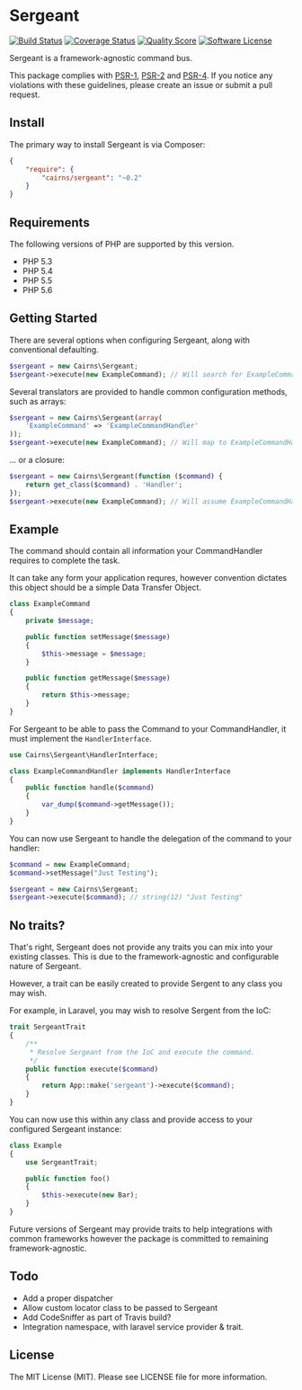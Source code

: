 # Sergeant

[![Build Status](https://img.shields.io/travis/acairns/sergeant/master.svg?style=flat)](https://travis-ci.org/acairns/sergeant)
[![Coverage Status](https://img.shields.io/coveralls/acairns/sergeant.svg?style=flat)](https://coveralls.io/r/acairns/sergeant)
[![Quality Score](https://img.shields.io/scrutinizer/g/acairns/sergeant.svg?style=flat)](https://scrutinizer-ci.com/g/acairns/sergeant/?branch=master)
[![Software License](https://img.shields.io/badge/license-MIT-brightgreen.svg?style=flat)](LICENSE)


Sergeant is a framework-agnostic command bus.

This package complies with [PSR-1], [PSR-2] and [PSR-4]. If you notice any violations with these guidelines, please
create an issue or submit a pull request.

[PSR-1]: https://github.com/php-fig/fig-standards/blob/master/accepted/PSR-1-basic-coding-standard.md
[PSR-2]: https://github.com/php-fig/fig-standards/blob/master/accepted/PSR-2-coding-style-guide.md
[PSR-4]: https://github.com/php-fig/fig-standards/blob/master/accepted/PSR-4-autoloader.md


## Install

The primary way to install Sergeant is via Composer:

``` json
{
    "require": {
        "cairns/sergeant": "~0.2"
    }
}
```


## Requirements

The following versions of PHP are supported by this version.

* PHP 5.3
* PHP 5.4
* PHP 5.5
* PHP 5.6


## Getting Started

There are several options when configuring Sergeant, along with conventional defaulting.

``` php
$sergeant = new Cairns\Sergeant;
$sergeant->execute(new ExampleCommand); // Will search for ExampleCommandHandler
```

Several translators are provided to handle common configuration methods, such as arrays:

``` php
$sergeant = new Cairns\Sergeant(array(
    'ExampleCommand' => 'ExampleCommandHandler'
));
$sergeant->execute(new ExampleCommand); // Will map to ExampleCommandHandler
```

... or a closure:

``` php
$sergeant = new Cairns\Sergeant(function ($command) {
    return get_class($command) . 'Handler';
});
$sergeant->execute(new ExampleCommand); // Will assume ExampleCommandHandler
```

## Example

The command should contain all information your CommandHandler requires to complete the task.

It can take any form your application requres, however convention dictates this object should be a simple Data Transfer
Object.

``` php
class ExampleCommand
{
    private $message;

    public function setMessage($message)
    {
        $this->message = $message;
    }

    public function getMessage($message)
    {
        return $this->message;
    }
}
```


For Sergeant to be able to pass the Command to your CommandHandler, it must implement the `HandlerInterface`.

``` php
use Cairns\Sergeant\HandlerInterface;

class ExampleCommandHandler implements HandlerInterface
{
    public function handle($command)
    {
        var_dump($command->getMessage());
    }
}
```

You can now use Sergeant to handle the delegation of the command to your handler:

``` php
$command = new ExampleCommand;
$command->setMessage("Just Testing");

$sergeant = new Cairns\Sergeant;
$sergeant->execute($command); // string(12) "Just Testing"
```


## No traits?

That's right, Sergeant does not provide any traits you can mix into your existing classes. This is due to the
framework-agnostic and configurable nature of Sergeant.

However, a trait can be easily created to provide Sergent to any class you may wish.

For example, in Laravel, you may wish to resolve Sergent from the IoC:

```php
trait SergeantTrait
{
    /**
     * Resolve Sergeant from the IoC and execute the command.
     */
    public function execute($command)
    {
        return App::make('sergeant')->execute($command);
    }
}
```

You can now use this within any class and provide access to your configured Sergeant instance:

```php
class Example
{
    use SergeantTrait;

    public function foo()
    {
        $this->execute(new Bar);
    }
}
```

Future versions of Sergeant may provide traits to help integrations with common frameworks however the package is
committed to remaining framework-agnostic.


## Todo

- Add a proper dispatcher
- Allow custom locator class to be passed to Sergeant
- Add CodeSniffer as part of Travis build?
- Integration namespace, with laravel service provider & trait.


## License

The MIT License (MIT). Please see LICENSE file for more information.
